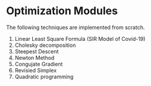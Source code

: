 # Optimization Modules

The following techniques are implemented from scratch.
  1. Linear Least Square Formula (SIR Model of Covid-19)
  2. Cholesky decomposition
  3. Steepest Descent
  4. Newton Method
  5. Congujate Gradient 
  6. Revisied Simplex
  7. Quadratic programming
